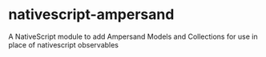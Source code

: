 # nativescript-ampersand
A NativeScript module to add Ampersand Models and Collections for use in place of nativescript observables
